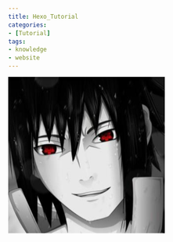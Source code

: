 ```yaml
---
title: Hexo_Tutorial
categories:
- [Tutorial]
tags:
- knowledge
- website
---
```


![](Ulchiha.png)

